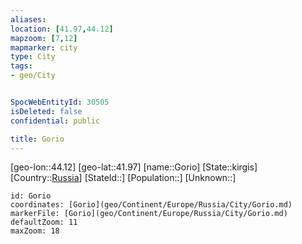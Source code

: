 ```yaml
---
aliases: 
location: [41.97,44.12]
mapzoom: [7,12] 
mapmarker: city 
type: City
tags:
- geo/City


SpocWebEntityId: 30505
isDeleted: false
confidential: public

title: Gorio
---
```

[geo-lon::44.12]
[geo-lat::41.97]
[name::Gorio]
[State::kirgis]
[Country::[Russia](geo/Continent/Europe/Russia.md)]
[StateId::]
[Population::]
[Unknown::]


```leaflet
id: Gorio
coordinates: [Gorio](geo/Continent/Europe/Russia/City/Gorio.md)
markerFile: [Gorio](geo/Continent/Europe/Russia/City/Gorio.md)
defaultZoom: 11 
maxZoom: 18
```


